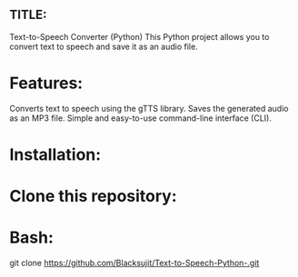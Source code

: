 ## TITLE:

Text-to-Speech Converter (Python)
This Python project allows you to convert text to speech and save it as an audio file.

# Features:

Converts text to speech using the gTTS library.
Saves the generated audio as an MP3 file.
Simple and easy-to-use command-line interface (CLI).

# Installation:

# Clone this repository:

# Bash:

git clone https://github.com/Blacksujit/Text-to-Speech-Python-.git
